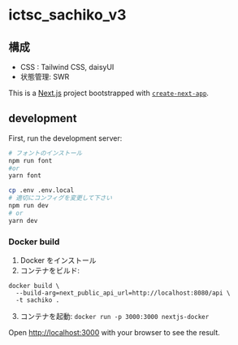 # ictsc_sachiko_v3

## 構成

- CSS : Tailwind CSS, daisyUI
- 状態管理: SWR

This is a [Next.js](https://nextjs.org/) project bootstrapped
with [`create-next-app`](https://github.com/vercel/next.js/tree/canary/packages/create-next-app).

## development

First, run the development server:

```bash
# フォントのインストール
npm run font
#or
yarn font

cp .env .env.local
# 適切にコンフィグを変更して下さい
npm run dev
# or
yarn dev
```

### Docker build

1. Docker をインストール
2. コンテナをビルド:
```
docker build \
  --build-arg=next_public_api_url=http://localhost:8080/api \
  -t sachiko .
```
3. コンテナを起動: `docker run -p 3000:3000 nextjs-docker`

Open [http://localhost:3000](http://localhost:3000) with your browser to see the result.

